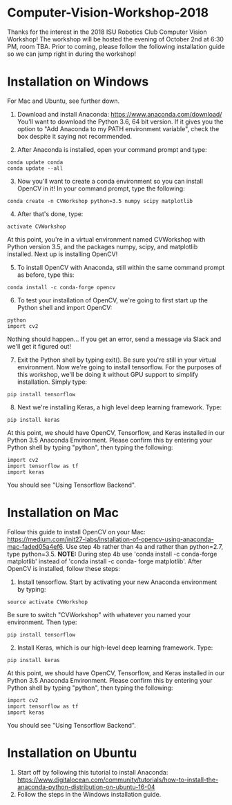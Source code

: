 # Computer-Vision-Workshop-2018
Thanks for the interest in the 2018 ISU Robotics Club Computer Vision Workshop!  The workshop will be hosted the evening of October 2nd at 6:30 PM, room TBA.  Prior to coming, please follow the following installation guide so we can jump right in during the workshop!

# Installation on Windows
For Mac and Ubuntu, see further down.

  1.  Download and install Anaconda: https://www.anaconda.com/download/
  You'll want to download the Python 3.6, 64 bit version.  If it gives you the option to "Add Anaconda to my PATH environment variable", check the box despite it saying not recommended.
  
  2.  After Anaconda is installed, open your command prompt and type:
  ```
  conda update conda
  conda update --all
  ```
  3.  Now you'll want to create a conda environment so you can install OpenCV in it!  In your command prompt, type the following:
  ```
  conda create -n CVWorkshop python=3.5 numpy scipy matplotlib
  ```
  4.  After that's done, type:
  ```
  activate CVWorkshop
  ```
  At this point, you're in a virtual environment named CVWorkshop with Python version 3.5, and the packages numpy, scipy, and matplotlib installed.  Next up is installing OpenCV!
  
  5.  To install OpenCV with Anaconda, still within the same command prompt as before, type this:
  ```
  conda install -c conda-forge opencv
  ```
  6.  To test your installation of OpenCV, we're going to first start up the Python shell and import OpenCV:
  ```
  python
  import cv2
  ```
  Nothing should happen... If you get an error, send a message via Slack and we'll get it figured out!
  
  7.  Exit the Python shell by typing exit().  Be sure you're still in your virtual environment.  Now we're going to install tensorflow.  For the purposes of this workshop, we'll be doing it without GPU support to simplify installation.  Simply type:
  ```
  pip install tensorflow
  ```
  8.  Next we're installing Keras, a high level deep learning framework.  Type:
  ```
  pip install keras
  ```
  At this point, we should have OpenCV, Tensorflow, and Keras installed in our Python 3.5 Anaconda Environment.  Please confirm this by entering your Python shell by typing "python", then typing the following:
  ```
  import cv2
  import tensorflow as tf
  import keras
  ```
  You should see "Using Tensorflow Backend".
  
  
 # Installation on Mac
 Follow this guide to install OpenCV on your Mac: https://medium.com/init27-labs/installation-of-opencv-using-anaconda-mac-faded05a4ef6.  Use step 4b rather than 4a and rather than python=2.7, type python=3.5. **NOTE:** During step 4b use 'conda install -c conda-forge matplotlib' instead of 'conda install -c conda- forge matplotlib'. After OpenCV is installed, follow these steps:
  1.  Install tensorflow.  Start by activating your new Anaconda environment by typing:
  ```
  source activate CVWorkshop
  ```
  Be sure to switch "CVWorkshop" with whatever you named your environment.  Then type:
  ```
  pip install tensorflow
  ```
  
  2.  Install Keras, which is our high-level deep learning framework. Type:
  ```
  pip install keras
  ```
 At this point, we should have OpenCV, Tensorflow, and Keras installed in our Python 3.5 Anaconda Environment.  Please confirm this by entering your Python shell by typing "python", then typing the following:
  ```
  import cv2
  import tensorflow as tf
  import keras
  ```
  You should see "Using Tensorflow Backend".
  
 # Installation on Ubuntu
  1.  Start off by following this tutorial to install Anaconda: https://www.digitalocean.com/community/tutorials/how-to-install-the-anaconda-python-distribution-on-ubuntu-16-04
  2.  Follow the steps in the Windows installation guide.
  
